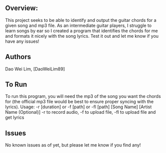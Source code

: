 ## Overview:
This project seeks to be able to identify and output the guitar chords for a given song and mp3 file. As an intermediate guitar players, I struggle to learn songs by ear so I created a program that identifies the chords for me and formats it nicely with the song lyrics. Test it out and let me know if you have any issues!

## Authors
Dao Wei Lim, [DaoWeiLim89]

## To Run
To run this program, you will need the mp3 of the song you want the chords for (the official mp3 file would be best to ensure proper syncing with the lyrics). 
Usage: -r [duration] or -f [path] or -fl [path] [Song Name] [Artist Name (Optional)]
       -r to record audio, -f to upload file, -fl to upload file and get lyrics

## Issues
No known issues as of yet, but please let me know if you find any!